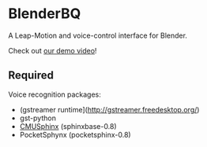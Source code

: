 BlenderBQ
=========

A Leap-Motion and voice-control interface for Blender.

Check out [our demo video](https://www.youtube.com/watch?v=jP8xYVJ3uNI)!

## Required

Voice recognition packages:

- (gstreamer runtime](http://gstreamer.freedesktop.org/)
- gst-python
- [CMUSphinx](http://cmusphinx.sourceforge.net/wiki/download/) (sphinxbase-0.8)
- PocketSphynx (pocketsphinx-0.8)
